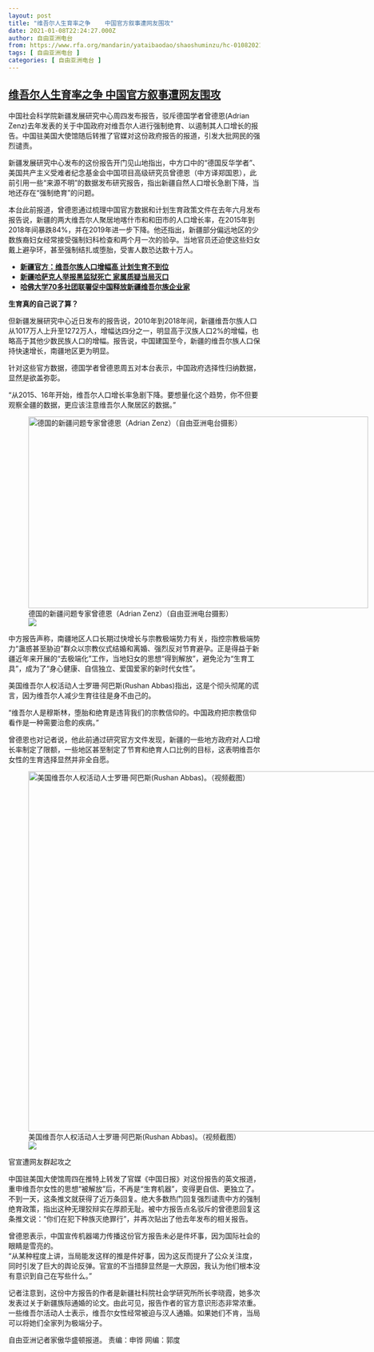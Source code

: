 ```yaml
---
layout: post
title: "维吾尔人生育率之争    中国官方叙事遭网友围攻"
date: 2021-01-08T22:24:27.000Z
author: 自由亚洲电台
from: https://www.rfa.org/mandarin/yataibaodao/shaoshuminzu/hc-01082021141522.html
tags: [ 自由亚洲电台 ]
categories: [ 自由亚洲电台 ]
---
```

<!--1610144667000-->
[维吾尔人生育率之争    中国官方叙事遭网友围攻](https://www.rfa.org/mandarin/yataibaodao/shaoshuminzu/hc-01082021141522.html)
------

<div>
<p>中国社会科学院新疆发展研究中心周四发布报告，驳斥德国学者曾德恩(Adrian Zenz)去年发表的关于中国政府对维吾尔人进行强制绝育、以遏制其人口增长的报告。中国驻美国大使馆随后转推了官媒对这份政府报告的报道，引发大批网民的强烈谴责。</p><p>新疆发展研究中心发布的这份报告开门见山地指出，中方口中的“德国反华学者”、美国共产主义受难者纪念基金会中国项目高级研究员曾德恩（中方译郑国恩），此前引用一些“来源不明”的数据发布研究报告，指出新疆自然人口增长急剧下降，当地还存在“强制绝育”的问题。</p><p>本台此前报道，曾德恩通过梳理中国官方数据和计划生育政策文件在去年六月发布报告说，新疆的两大维吾尔人聚居地喀什市和和田市的人口增长率，在2015年到2018年间暴跌84%，并在2019年进一步下降。他还指出，新疆部分偏远地区的少数族裔妇女经常接受强制妇科检查和两个月一次的验孕。当地官员还迫使这些妇女戴上避孕环，甚至强制结扎或堕胎，受害人数恐达数十万人。</p><p></p><ul><li><strong><a href="https://www.rfa.org/mandarin/Xinwen/8-01072021122915.html">新疆官方：维吾尔族人口增幅高 计划生育不到位</a></strong></li><li><strong><a href="https://www.rfa.org/mandarin/Xinwen/8-01072021122915.html">新疆哈萨克人举报黑监狱死亡 家属质疑当局灭口</a></strong></li><li><a href="https://www.rfa.org/mandarin/Xinwen/8-01022021165633.html"><strong>哈佛大学70多社团联署促中国释放新疆维吾尔族企业家</strong></a></li></ul><p><strong>生育真的自己说了算？</strong></p><p>但新疆发展研究中心近日发布的报告说，2010年到2018年间，新疆维吾尔族人口从1017万人上升至1272万人，增幅达四分之一，明显高于汉族人口2%的增幅，也略高于其他少数民族人口的增幅。报告说，中国建国至今，新疆的维吾尔族人口保持快速增长，南疆地区更为明显。</p><p>针对这些官方数据，德国学者曾德恩周五对本台表示，中国政府选择性归纳数据，显然是欲盖弥彰。</p><p>“从2015、16年开始，维吾尔人口增长率急剧下降。要想量化这个趋势，你不但要观察全疆的数据，更应该注意维吾尔人聚居区的数据。”</p><p><figure class="image-richtext image-inline captioned" style="width:680px;"><img alt="德国的新疆问题专家曾德恩（Adrian Zenz）（自由亚洲电台摄影）" height="383" src="https://www.rfa.org/mandarin/yataibaodao/shaoshuminzu/hc-01082021141522.html/91911e0b-4113-4cbe-af31-0cd5baecef46.jpg/@@images/deed8bdf-8964-48de-be4c-2152d696e88b.jpeg" title="1" width="680"/><figcaption class="image-caption">德国的新疆问题专家曾德恩（Adrian Zenz）（自由亚洲电台摄影）</figcaption><small></small><div id="zoomattribute"><a data-caption="德国的新疆问题专家曾德恩（Adrian Zenz）（自由亚洲电台摄影）" data-fancybox="" href="https://www.rfa.org/mandarin/yataibaodao/shaoshuminzu/hc-01082021141522.html/91911e0b-4113-4cbe-af31-0cd5baecef46.jpg" id="single_image" title="德国的新疆问题专家曾德恩（Adrian Zenz）（自由亚洲电台摄影）"><img src="/++plone++rfa-resources/img/icon-zoom.png"/></a></div></figure></p><p>中方报告声称，南疆地区人口长期过快增长与宗教极端势力有关，指控宗教极端势力“蛊惑甚至胁迫”群众以宗教仪式结婚和离婚、强烈反对节育避孕。正是得益于新疆近年来开展的“去极端化”工作，当地妇女的思想“得到解放”，避免沦为“生育工具”，成为了“身心健康、自信独立、爱国爱家的新时代女性”。</p><p>美国维吾尔人权活动人士罗珊·阿巴斯(Rushan Abbas)指出，这是个彻头彻尾的谎言，因为维吾尔人减少生育往往是身不由己的。</p><p>“维吾尔人是穆斯林，堕胎和绝育是违背我们的宗教信仰的。中国政府把宗教信仰看作是一种需要治愈的疾病。”</p><p>曾德恩也对记者说，他此前通过研究官方文件发现，新疆的一些地方政府对人口增长率制定了限额，一些地区甚至制定了节育和绝育人口比例的目标，这表明维吾尔女性的生育选择显然并非全自愿。</p><p><figure class="image-richtext image-inline captioned" style="width:1280px;"><img alt="美国维吾尔人权活动人士罗珊·阿巴斯(Rushan Abbas)。（视频截图）" height="720" src="https://www.rfa.org/mandarin/yataibaodao/shaoshuminzu/hc-01082021141522.html/maxresdefault.jpg/@@images/6f139911-61cb-4905-b8d7-394cb0ba89b7.jpeg" title="3" width="1280"/><figcaption class="image-caption">美国维吾尔人权活动人士罗珊·阿巴斯(Rushan Abbas)。（视频截图）</figcaption><small></small><div id="zoomattribute"><a data-caption="美国维吾尔人权活动人士罗珊·阿巴斯(Rushan Abbas)。（视频截图）" data-fancybox="" href="https://www.rfa.org/mandarin/yataibaodao/shaoshuminzu/hc-01082021141522.html/maxresdefault.jpg" id="single_image" title="美国维吾尔人权活动人士罗珊·阿巴斯(Rushan Abbas)。（视频截图）"><img src="/++plone++rfa-resources/img/icon-zoom.png"/></a></div></figure></p><p>官宣遭网友群起攻之</p><p>中国驻美国大使馆周四在推特上转发了官媒《中国日报》对这份报告的英文报道，重申维吾尔女性的思想“被解放”后，不再是“生育机器”，变得更自信、更独立了。不到一天，这条推文就获得了近万条回复。绝大多数热门回复强烈谴责中方的强制绝育政策，指出这种无理狡辩实在厚颜无耻。被中方报告点名驳斥的曾德恩回复这条推文说：“你们在犯下种族灭绝罪行”，并再次贴出了他去年发布的相关报告。</p><p>曾德恩表示，中国宣传机器竭力传播这份官方报告未必是件坏事，因为国际社会的眼睛是雪亮的。<br/>“从某种程度上讲，当局能发这样的推是件好事，因为这反而提升了公众关注度，同时引发了巨大的舆论反弹。官宣的不当措辞显然是一大原因，我认为他们根本没有意识到自己在写些什么。”</p><p>记者注意到，这份中方报告的作者是新疆社科院社会学研究所所长李晓霞，她多次发表过关于新疆族际通婚的论文。由此可见，报告作者的官方意识形态非常浓重。一些维吾尔活动人士表示，维吾尔女性经常被迫与汉人通婚。如果她们不肯，当局可以将她们全家列为极端分子。</p><p>自由亚洲记者家傲华盛顿报道。 责编：申铧 网编：郭度</p>
</div>
